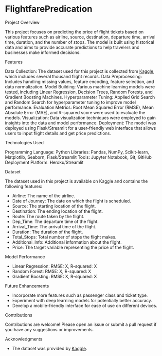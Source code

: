 # FlightfarePredication

Project Overview

This project focuses on predicting the price of flight tickets based on various features such as airline, source, destination, departure time, arrival time, duration, and the number of stops. The model is built using historical data and aims to provide accurate predictions to help travelers and businesses make informed decisions.

Features

Data Collection: The dataset used for this project is collected from [Kaggle](https://www.kaggle.com/), which includes several thousand flight records.
Data Preprocessing: Includes handling missing values, feature encoding, feature selection, and data normalization.
Model Building: Various machine learning models were tested, including Linear Regression, Decision Trees, Random Forests, and Gradient Boosting Machines.
Hyperparameter Tuning: Applied Grid Search and Random Search for hyperparameter tuning to improve model performance.
Evaluation Metrics: Root Mean Squared Error (RMSE), Mean Absolute Error (MAE), and R-squared score were used to evaluate the models.
Visualization: Data visualization techniques were employed to gain insights into the data and model performance.
Deployment: The model was deployed using Flask/Streamlit for a user-friendly web interface that allows users to input flight details and get price predictions.

Technologies Used

Programming Language: Python
Libraries: Pandas, NumPy, Scikit-learn, Matplotlib, Seaborn, Flask/Streamlit
Tools: Jupyter Notebook, Git, GitHub
Deployment Platform: Heroku/Streamlit

Dataset

The dataset used in this project is available on Kaggle and contains the following features:
  - Airline: The name of the airline.
  - Date of Journey: The date on which the flight is scheduled.
  - Source: The starting location of the flight.
  - Destination: The ending location of the flight.
  - Route: The route taken by the flight.
  - Dep_Time: The departure time of the flight.
  - Arrival_Time: The arrival time of the flight.
  - Duration: The duration of the flight.
  - Total_Stops: Total number of stops the flight makes.
  - Additional_Info: Additional information about the flight.
  - Price: The target variable representing the price of the flight.

 Model Performance

- Linear Regression: RMSE: X, R-squared: X
- Random Forest: RMSE: X, R-squared: X
- Gradient Boosting: RMSE: X, R-squared: X


Future Enhancements

- Incorporate more features such as passenger class and ticket type.
- Experiment with deep learning models for potentially better accuracy.
- Develop a mobile-friendly interface for ease of use on different devices.

Contributions

Contributions are welcome! Please open an issue or submit a pull request if you have any suggestions or improvements.


Acknowledgments

- The dataset was provided by [Kaggle](https://www.kaggle.com/).

